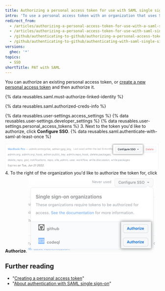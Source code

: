 ```yaml
---
title: Authorizing a personal access token for use with SAML single sign-on
intro: 'To use a personal access token with an organization that uses SAML single sign-on (SSO), you must first authorize the token.'
redirect_from:
  - /articles/authorizing-a-personal-access-token-for-use-with-a-saml-single-sign-on-organization
  - /articles/authorizing-a-personal-access-token-for-use-with-saml-single-sign-on
  - /github/authenticating-to-github/authorizing-a-personal-access-token-for-use-with-saml-single-sign-on
  - /github/authenticating-to-github/authenticating-with-saml-single-sign-on/authorizing-a-personal-access-token-for-use-with-saml-single-sign-on
versions:
  ghec: '*'
topics:
  - SSO
shortTitle: PAT with SAML
---
```

You can authorize an existing personal access token, or [create a new personal access token](/github/authenticating-to-github/creating-a-personal-access-token) and then authorize it.

{% data reusables.saml.must-authorize-linked-identity %}

{% data reusables.saml.authorized-creds-info %}

{% data reusables.user-settings.access_settings %}
{% data reusables.user-settings.developer_settings %}
{% data reusables.user-settings.personal_access_tokens %}
3. Next to the token you'd like to authorize, click **Configure SSO**. {% data reusables.saml.authenticate-with-saml-at-least-once %}

   ![Screenshot of the dropdown menu to configure SSO for a personal access token](/assets/images/help/settings/sso-allowlist-button.png)
4. To the right of the organization you'd like to authorize the token for, click **Authorize**.
   ![Token authorize button](/assets/images/help/settings/token-authorize-button.png)

## Further reading

- "[Creating a personal access token](https://docs.github.com/en/authentication/keeping-your-account-and-data-secure/creating-a-personal-access-token)"
- "[About authentication with SAML single sign-on](/articles/about-authentication-with-saml-single-sign-on)"
